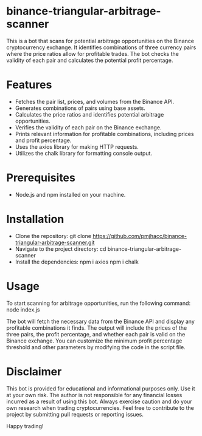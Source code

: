 # binance-triangular-arbitrage-scanner
This is a bot that scans for potential arbitrage opportunities on the Binance cryptocurrency exchange. It identifies combinations of three currency pairs where the price ratios allow for profitable trades. The bot checks the validity of each pair and calculates the potential profit percentage.

# Features
- Fetches the pair list, prices, and volumes from the Binance API.
- Generates combinations of pairs using base assets.
- Calculates the price ratios and identifies potential arbitrage opportunities.
- Verifies the validity of each pair on the Binance exchange.
- Prints relevant information for profitable combinations, including prices and profit percentage.
- Uses the axios library for making HTTP requests.
- Utilizes the chalk library for formatting console output.

# Prerequisites
- Node.js and npm installed on your machine.

# Installation
- Clone the repository:
  git clone https://github.com/pmjhacc/binance-triangular-arbitrage-scanner.git
- Navigate to the project directory:
  cd binance-triangular-arbitrage-scanner
- Install the dependencies:
  npm i axios
  npm i chalk

# Usage
To start scanning for arbitrage opportunities, run the following command:
node index.js

The bot will fetch the necessary data from the Binance API and display any profitable combinations it finds. The output will include the prices of the three pairs, the profit percentage, and whether each pair is valid on the Binance exchange.
You can customize the minimum profit percentage threshold and other parameters by modifying the code in the script file.

# Disclaimer
This bot is provided for educational and informational purposes only. Use it at your own risk. The author is not responsible for any financial losses incurred as a result of using this bot. Always exercise caution and do your own research when trading cryptocurrencies.
Feel free to contribute to the project by submitting pull requests or reporting issues.

Happy trading!
